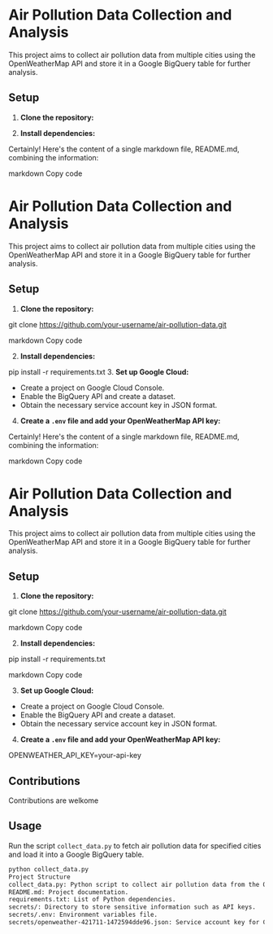 # Air Pollution Data Collection and Analysis

This project aims to collect air pollution data from multiple cities using the OpenWeatherMap API and store it in a Google BigQuery table for further analysis.

## Setup

1. **Clone the repository:**

2. **Install dependencies:**

Certainly! Here's the content of a single markdown file, README.md, combining the information:

markdown
Copy code
# Air Pollution Data Collection and Analysis

This project aims to collect air pollution data from multiple cities using the OpenWeatherMap API and store it in a Google BigQuery table for further analysis.

## Setup

1. **Clone the repository:**

git clone https://github.com/your-username/air-pollution-data.git

markdown
Copy code

2. **Install dependencies:**

pip install -r requirements.txt
3. **Set up Google Cloud:**

- Create a project on Google Cloud Console.
- Enable the BigQuery API and create a dataset.
- Obtain the necessary service account key in JSON format.

4. **Create a `.env` file and add your OpenWeatherMap API key:**

Certainly! Here's the content of a single markdown file, README.md, combining the information:

markdown
Copy code
# Air Pollution Data Collection and Analysis

This project aims to collect air pollution data from multiple cities using the OpenWeatherMap API and store it in a Google BigQuery table for further analysis.

## Setup

1. **Clone the repository:**

git clone https://github.com/your-username/air-pollution-data.git

markdown
Copy code

2. **Install dependencies:**

pip install -r requirements.txt

markdown
Copy code

3. **Set up Google Cloud:**

- Create a project on Google Cloud Console.
- Enable the BigQuery API and create a dataset.
- Obtain the necessary service account key in JSON format.

4. **Create a `.env` file and add your OpenWeatherMap API key:**

OPENWEATHER_API_KEY=your-api-key

## Contributions

Contributions are welkome

## Usage

Run the script `collect_data.py` to fetch air pollution data for specified cities and load it into a Google BigQuery table.

```bash
python collect_data.py
Project Structure
collect_data.py: Python script to collect air pollution data from the OpenWeatherMap API and load it into BigQuery.
README.md: Project documentation.
requirements.txt: List of Python dependencies.
secrets/: Directory to store sensitive information such as API keys.
secrets/.env: Environment variables file.
secrets/openweather-421711-1472594dde96.json: Service account key for Google Cloud authentication.
